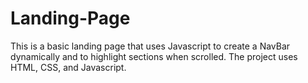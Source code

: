 # Landing-Page
This is a basic landing page that uses Javascript to create a NavBar dynamically and to highlight sections when scrolled. The project uses HTML, CSS, and Javascript.
